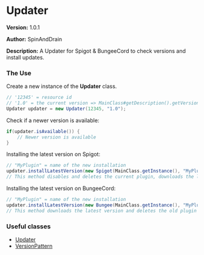 # Updater

**Version:** 1.0.1

**Author:** SpinAndDrain

**Description:** A Updater for Spigot & BungeeCord to check versions and install updates.

### The Use

Create a new instance of the __Updater__ class.

````java
// '12345' = resource id
// '1.0' = the current version => MainClass#getDescription().getVersion();
Updater updater = new Updater(12345, "1.0");
````

Check if a newer version is available:

````java
if(updater.isAvailable()) {
	// Newer version is available
}
````

Installing the latest version on Spigot:

````java
// "MyPlugin" = name of the new installation
updater.installLatestVersion(new Spigot(MainClass.getInstance(), "MyPlugin"));
// This method disables and deletes the current plugin, downloads the latest version and enables the latest version
````

Installing the latest version on BungeeCord:

````java
// "MyPlugin" = name of the new installation
updater.installLatestVersion(new Bungee(MainClass.getInstance(), "MyPlugin"));
// This method downloads the latest version and deletes the old plugin on shutdown - restart required
````

### Useful classes

* [Updater](https://github.com/SpinAndDrain/LibsCollection/blob/master/src/de/spinanddrain/updater/Updater.java)
* [VersionPattern](https://github.com/SpinAndDrain/LibsCollection/blob/master/src/de/spinanddrain/updater/VersionPattern.java)
